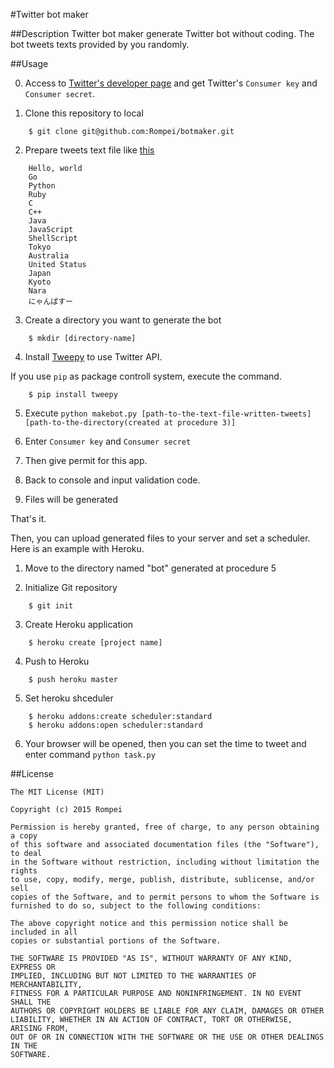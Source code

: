 #Twitter bot maker

##Description
Twitter bot maker generate Twitter bot without coding. The bot tweets texts provided by you randomly.

##Usage

0. Access to [Twitter's developer page](https://apps.twitter.com) and get Twitter's `Consumer key` and `Consumer secret`.

1. Clone this repository to local  

```
    $ git clone git@github.com:Rompei/botmaker.git
```
2. Prepare tweets text file like [this](https://github.com/Rompei/Twitter-bot-maker/blob/master/example/test.txt)   
```
    Hello, world
    Go
    Python
    Ruby
    C
    C++
    Java
    JavaScript
    ShellScript
    Tokyo
    Australia
    United Status
    Japan
    Kyoto
    Nara
    にゃんぱすー
```

3. Create a directory you want to generate the bot  
```
    $ mkdir [directory-name]
```
4. Install [Tweepy](https://github.com/tweepy/tweepy) to use Twitter API.  

If you use `pip` as package controll system, execute the command.  

```
    $ pip install tweepy
```
5. Execute `python makebot.py [path-to-the-text-file-written-tweets] [path-to-the-directory(created at procedure 3)]`

6. Enter `Consumer key` and `Consumer secret`

7. Then give permit for this app.

8. Back to console and input validation code.

9. Files will be generated

That's it.

Then, you can upload generated files to your server and set a scheduler. Here is an example with Heroku.

1. Move to the directory named "bot" generated at procedure 5

2. Initialize Git repository  
```
    $ git init
```
3. Create Heroku application  
```
    $ heroku create [project name]
```
4. Push to Heroku  
```
    $ push heroku master
```
5. Set heroku shceduler  
```
    $ heroku addons:create scheduler:standard
    $ heroku addons:open scheduler:standard
```
6. Your browser will be opened, then you can set the time to tweet and enter command `python task.py`

##License

    The MIT License (MIT)

    Copyright (c) 2015 Rompei

    Permission is hereby granted, free of charge, to any person obtaining a copy
    of this software and associated documentation files (the "Software"), to deal
    in the Software without restriction, including without limitation the rights
    to use, copy, modify, merge, publish, distribute, sublicense, and/or sell
    copies of the Software, and to permit persons to whom the Software is
    furnished to do so, subject to the following conditions:

    The above copyright notice and this permission notice shall be included in all
    copies or substantial portions of the Software.

    THE SOFTWARE IS PROVIDED "AS IS", WITHOUT WARRANTY OF ANY KIND, EXPRESS OR
    IMPLIED, INCLUDING BUT NOT LIMITED TO THE WARRANTIES OF MERCHANTABILITY,
    FITNESS FOR A PARTICULAR PURPOSE AND NONINFRINGEMENT. IN NO EVENT SHALL THE
    AUTHORS OR COPYRIGHT HOLDERS BE LIABLE FOR ANY CLAIM, DAMAGES OR OTHER
    LIABILITY, WHETHER IN AN ACTION OF CONTRACT, TORT OR OTHERWISE, ARISING FROM,
    OUT OF OR IN CONNECTION WITH THE SOFTWARE OR THE USE OR OTHER DEALINGS IN THE
    SOFTWARE.

